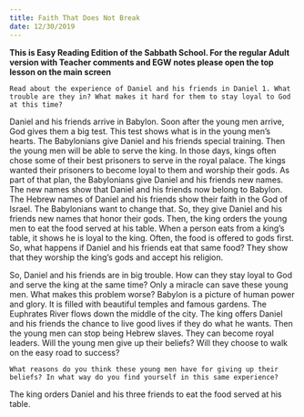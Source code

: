 ```yaml
---
title: Faith That Does Not Break
date: 12/30/2019
---
```


 **This is Easy Reading Edition of the Sabbath School. For the regular Adult version with Teacher comments and EGW notes please open the top lesson on the main screen** 

`Read about the experience of Daniel and his friends in Daniel 1. What trouble are they in? What makes it hard for them to stay loyal to God at this time?`

Daniel and his friends arrive in Babylon. Soon after the young men arrive, God gives them a big test. This test shows what is in the young men’s hearts. The Babylonians give Daniel and his friends special training. Then the young men will be able to serve the king. In those days, kings often chose some of their best prisoners to serve in the royal palace. The kings wanted their prisoners to become loyal to them and worship their gods. As part of that plan, the Babylonians give Daniel and his friends new names. The new names show that Daniel and his friends now belong to Babylon. The Hebrew names of Daniel and his friends show their faith in the God of Israel. The Babylonians want to change that. So, they give Daniel and his friends new names that honor their gods. Then, the king orders the young men to eat the food served at his table. When a person eats from a king’s table, it shows he is loyal to the king. Often, the food is offered to gods first. So, what happens if Daniel and his friends eat that same food? They show that they worship the king’s gods and accept his religion.

So, Daniel and his friends are in big trouble. How can they stay loyal to God and serve the king at the same time? Only a miracle can save these young men. What makes this problem worse? Babylon is a picture of human power and glory. It is filled with beautiful temples and famous gardens. The Euphrates River flows down the middle of the city. The king offers Daniel and his friends the chance to live good lives if they do what he wants. Then the young men can stop being Hebrew slaves. They can become royal leaders. Will the young men give up their beliefs? Will they choose to walk on the easy road to success?

`What reasons do you think these young men have for giving up their beliefs? In what way do you find yourself in this same experience?`

The king orders Daniel and his three friends to eat the food served at his table.
